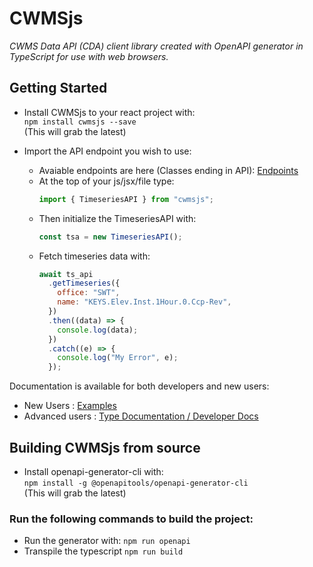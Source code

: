 # CWMSjs

_CWMS Data API (CDA) client library created with OpenAPI generator in TypeScript for use with web browsers._

## Getting Started

- Install CWMSjs to your react project with:  
   `npm install cwmsjs --save`  
   (This will grab the latest)

- Import the API endpoint you wish to use:
  - Avaiable endpoints are here (Classes ending in API): [Endpoints](https://hydrologicengineeringcenter.github.io/cwms-data-api-client-javascript/modules.html)
  - At the top of your js/jsx/file type:
    ```javascript
    import { TimeseriesAPI } from "cwmsjs";
    ```
  - Then initialize the TimeseriesAPI with:
    ```javascript
    const tsa = new TimeseriesAPI();
    ```
  - Fetch timeseries data with:
    ```javascript
    await ts_api
      .getTimeseries({
        office: "SWT",
        name: "KEYS.Elev.Inst.1Hour.0.Ccp-Rev",
      })
      .then((data) => {
        console.log(data);
      })
      .catch((e) => {
        console.log("My Error", e);
      });
    ```

Documentation is available for both developers and new users:

- New Users : [Examples](https://hydrologicengineeringcenter.github.io/cwms-data-api-client-javascript/examples/)
- Advanced users : [Type Documentation / Developer Docs](https://hydrologicengineeringcenter.github.io/cwms-data-api-client-javascript/)

## Building CWMSjs from source

- Install openapi-generator-cli with:  
   `npm install -g @openapitools/openapi-generator-cli`  
   (This will grab the latest)

### Run the following commands to build the project:

- Run the generator with:
  `npm run openapi`
- Transpile the typescript
  `npm run build`
